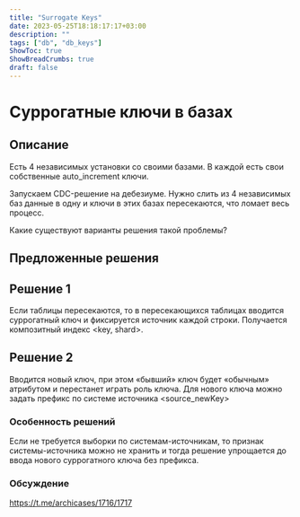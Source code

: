 ```yaml
---
title: "Surrogate Keys"
date: 2023-05-25T18:18:17:17+03:00
description: ""
tags: ["db", "db_keys"]
ShowToc: true
ShowBreadCrumbs: true
draft: false
---
```

# Суррогатные ключи в базах

## Описание 

Есть 4 независимых установки со своими базами. В каждой есть свои собственные auto_increment ключи.

Запускаем CDC-решение на дебезиуме.
Нужно слить из 4 независимых баз данные в одну и ключи в этих базах пересекаются, что ломает весь процесс.

Какие существуют варианты решения такой проблемы?

## Предложенные решения

## Решение 1

Если таблицы пересекаются, то в пересекающихся таблицах вводится суррогатный ключ и фиксируется источник каждой строки. 
Получается композитный индекс <key, shard>.

## Решение 2

Вводится новый ключ, при этом «бывший» ключ будет «обычным» атрибутом и перестанет играть роль ключа.
Для нового ключа можно задать префикс по системе источника <source_newKey>

### Особенность решений
Если не требуется выборки по системам-источникам, то признак системы-источника можно не хранить и тогда решение 
упрощается до ввода нового суррогатного ключа без префикса.

### Обсуждение

https://t.me/archicases/1716/1717
